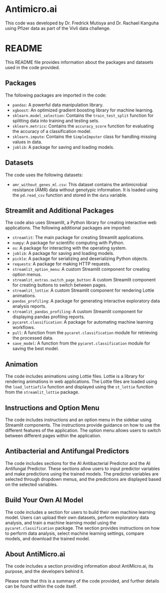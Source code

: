 # Antimicro.ai

This code was developed by Dr. Fredrick Mutisya and Dr. Rachael Kanguha using Pfizer data as part of the Vivli data challenge.

# README

This README file provides information about the packages and datasets used in the code provided.

## Packages

The following packages are imported in the code:

- `pandas`: A powerful data manipulation library.
- `xgboost`: An optimized gradient boosting library for machine learning.
- `sklearn.model_selection`: Contains the `train_test_split` function for splitting data into training and testing sets.
- `sklearn.metrics`: Contains the `accuracy_score` function for evaluating the accuracy of a classification model.
- `sklearn.impute`: Contains the `SimpleImputer` class for handling missing values in data.
- `joblib`: A package for saving and loading models.

## Datasets

The code uses the following datasets:

- `amr_without_genes_ml.csv`: This dataset contains the antimicrobial resistance (AMR) data without genotypic information. It is loaded using the `pd.read_csv` function and stored in the `data` variable.

## Streamlit and Additional Packages

The code also uses Streamlit, a Python library for creating interactive web applications. The following additional packages are imported:

- `streamlit`: The main package for creating Streamlit applications.
- `numpy`: A package for scientific computing with Python.
- `os`: A package for interacting with the operating system.
- `joblib`: A package for saving and loading models.
- `pickle`: A package for serializing and deserializing Python objects.
- `requests`: A package for making HTTP requests.
- `streamlit_option_menu`: A custom Streamlit component for creating option menus.
- `streamlit_extras.switch_page_button`: A custom Streamlit component for creating buttons to switch between pages.
- `streamlit_lottie`: A custom Streamlit component for rendering Lottie animations.
- `pandas_profiling`: A package for generating interactive exploratory data analysis reports.
- `streamlit_pandas_profiling`: A custom Streamlit component for displaying pandas profiling reports.
- `pycaret.classification`: A package for automating machine learning workflows.
- `pull`: A function from the `pycaret.classification` module for retrieving the processed data.
- `save_model`: A function from the `pycaret.classification` module for saving the best model.

## Animation

The code includes animations using Lottie files. Lottie is a library for rendering animations in web applications. The Lottie files are loaded using the `load_lottiefile` function and displayed using the `st_lottie` function from the `streamlit_lottie` package.

## Instructions and Option Menu

The code includes instructions and an option menu in the sidebar using Streamlit components. The instructions provide guidance on how to use the different features of the application. The option menu allows users to switch between different pages within the application.

## Antibacterial and Antifungal Predictors

The code includes sections for the AI Antibacterial Predictor and the AI Antifungal Predictor. These sections allow users to input predictor variables and make predictions using the trained models. The predictor variables are selected through dropdown menus, and the predictions are displayed based on the selected variables.

## Build Your Own AI Model

The code includes a section for users to build their own machine learning model. Users can upload their own datasets, perform exploratory data analysis, and train a machine learning model using the `pycaret.classification` package. The section provides instructions on how to perform data analysis, select machine learning settings, compare models, and download the trained model.

## About AntiMicro.ai

The code includes a section providing information about AntiMicro.ai, its purpose, and the developers behind it.

Please note that this is a summary of the code provided, and further details can be found within the code itself.
